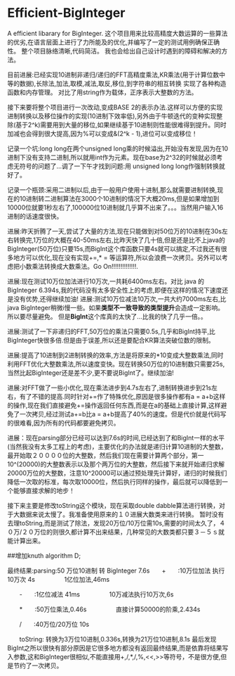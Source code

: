 # Efficient-BigInteger
A efficient libarary for BigInteger.
这个项目用来比较高精度大数运算的一些算法的优劣,在语言层面上进行了力所能及的优化,并编写了一定的测试用例确保正确性。
整个项目脉络清晰,代码简洁。
我也会给出自己设计时遇到的障碍和解决的方法。

目前进展:已经实现10进制非递归/递归的FFT高精度乘法,KR乘法(用于计算位数中等的数据),长除法,加法,取模,减法,取反,移位,到字符串的相互转换
实现了各种构造函数和内存管理。
对比了用string作为载体，正序表示大整数的方法。

接下来要将整个项目进行一次改动,变成BASE 2的表示办法.这样可以方便的实现进制转换以及移位操作的实现(10进制下效率低),另外由于牛顿迭代的变种实现整除(基于2^k)需要用到大量的移位,如果继续基于10进制则性能很难得到提升。同时加减也会得到很大提高,因为%可以变成&(2^k - 1),进位可以变成移位！

记录一个坑:long long在两个unsigned long乘的时候溢出,开始没有发现,因为在10进制下没有支持二进制,所以就用int作为元素。现在base为2^32的时候就必须考虑无符号的问题了...调了一下午才找到问题:用 unsigned long long作强制转换就好了。

记录一个瓶颈:采用二进制以后,由于一般用户使用十进制,那么就需要进制转换,现在的10进制转二进制算法在3000个10进制的情况下大概20ms,但是如果增加到10000位就要1秒左右了,100000位10进制就几乎算不出来了。。。当然用户输入16进制的话速度很快。

进展:昨天折腾了一天,尝试了大量的方法,现在只能做到对50位万的10进制在30s左右转换完,1万位的大概在40-50ms左右,比昨天快了几十倍,但是还是比不上java的BigInteger(50万位)只要15s,而BigInt这个库函数只要4s就可以搞定,不过我还有很多地方可以优化,现在没有实现+=,* = 等运算符,所以会浪费一次拷贝。另外可以考虑把小数乘法转换成大数乘法。Go On!!!!!!!!!!!!!!.

进展:现在测试10万位加法进行10万次,一共耗6400ms左右。对比 java 的BigInteger 6.394s,我的代码没有太多安全性上的考虑,即便在这样的情况下速度还是没有优势,还得继续加油!
进展:测试10万位减法10万次,一共大约7000ms左右,比java BigInteger稍微i慢一些。如果**类型不一致导致的类型提升**会造成一定影响。所以要尽量避免。
但是**BigInt**这个库真的太快了...比我的快了几乎一倍。。

进展:测试了一下非递归的FFT,50万位的乘法只需要0.5s,几乎和BigInt持平,比BigInteger快很多倍.但是由于误差,所以还是要配合KR算法突破位数的限制。

进展:提高了10进制到2进制转换的效率,方法是将原来的*10变成大整数乘法,同时利用FFT优化大整数乘法,所以速度变快。现在转换50万位的10进制数只需要25s,当然比起BigInteger还是差不少,更不要说BigInt了。继续加油!

进展:对FFT做了一些小优化,现在乘法进步到4.7s左右了,进制转换进步到21s左右，有了不错的提高.同时针对+=作了特殊优化,原因是很多操作都有a = a+b这样的操作,现在我们直接避免+=操作返回任何东西,而是在a的基础上直接计算,这样避免了一次拷贝,经过测试a+=b比a = a+b提高了40%的速度。但是代价就是代码写的很难看,因为所有的代码都要避免拷贝。

进展：现在parsing部分已经可以达到7.6s的时间,已经达到了和BigInt一样的水平(当然我没有太多工程上的考虑)，主要优化的办法就是递归计算10进制的大整数，最开始取２００００位的大整数，然后我们现在需要计算两个部分，第一10^(20000)的大整数表示以及那个两万位的大整数，然后接下来就开始递归求解20000万位的大整数，注意10^20000可以通过预处理先计算好，递归的时候我们降低一次取的标准，每次取10000位，然后执行同样的操作，最后就可以降低到一个能够直接求解的地步！

接下来主要是修改toString这个模块，现在采取double dabble算法进行转换，对于大数据来说太慢了。我准备使用原来的１０进展大数类来进行转换。
暂时没有去理toString,而是测试了除法，发现20万位/10万位需10s,需要的时间太久了，４０万/２０万位的则很久都计算不出来结果，几种常见的大数类都只要３－５ｓ就能计算出来。

##增加knuth algorithm D; 

最终结果:parsing:50 万位10进制 转 BigInteger  7.6s
        +       :10万位加法 执行 10万次 4s
                 1亿位加法,46ms
                 
        -       :1亿位减法 41ms
                 10万减法执行10万次,6s
        
        *       :50万位乘法,0.46s
                 直接计算50000的阶乘,2.434s
        
        /        :40万位/20万位 10s
        
        toString: 转换为3万位10进制,0.336s,转换为21万位10进制,8.1s
 最后发现BigInt之所以很快有部分原因是它很多地方都没有返回最终结果,而是依靠将结果写入参数,这和BigInteger很相似,不能直接用+,/,*,/,%,<<,>>等符号，不是很方便,但是节约了一次拷贝。

